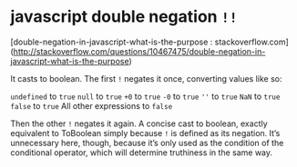 # javascript double negation `!!`

[double-negation-in-javascript-what-is-the-purpose : stackoverflow.com] (http://stackoverflow.com/questions/10467475/double-negation-in-javascript-what-is-the-purpose)

It casts to boolean. The first `!` negates it once, converting values like so:

`undefined` to `true`
`null` to `true`
`+0` to `true`
`-0` to `true`
`''` to `true`
`NaN` to `true`
`false` to `true`
All other expressions to `false`

Then the other `!` negates it again. A concise cast to boolean, exactly equivalent to ToBoolean simply because `!` is defined as its negation. It’s unnecessary here, though, because it’s only used as the condition of the conditional operator, which will determine truthiness in the same way.
